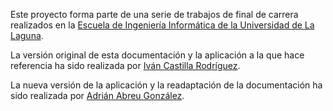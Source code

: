 Este proyecto forma parte de una serie de trabajos de final de carrera realizados en la [Escuela de Ingeniería Informática de la Universidad de La Laguna](https://www.ull.es/view/centros/etsii/Inicio/es).

La versión original de esta documentación y la aplicación a la 
que hace referencia ha sido realizada por [Iván Castilla Rodríguez](https://github.com/icasrod).

La nueva versión de la aplicación y la readaptación de la documentación ha sido
realizada por [Adrián Abreu González](https://github.com/adrianabreu).
